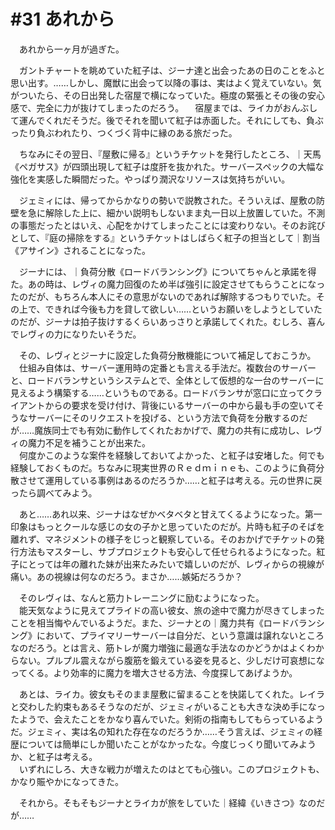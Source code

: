 # #31 あれから

　あれから一ヶ月が過ぎた。

　ガントチャートを眺めていた紅子は、ジーナ達と出会ったあの日のことをふと思い出す。……しかし、魔獣に出会って以降の事は、実はよく覚えていない。気がついたら、その日出発した宿屋で横になっていた。極度の緊張とその後の安心感で、完全に力が抜けてしまったのだろう。
　宿屋までは、ライカがおんぶして運んでくれだそうだ。後でそれを聞いて紅子は赤面した。それにしても、負ぶったり負ぶわれたり、つくづく背中に縁のある旅だった。

　ちなみにその翌日、『屋敷に帰る』というチケットを発行したところ、｜天馬《ペガサス》が四頭出現して紅子は度肝を抜かれた。サーバースペックの大幅な強化を実感した瞬間だった。やっぱり潤沢なリソースは気持ちがいい。

　ジェミィには、帰ってからかなりの勢いで説教された。そういえば、屋敷の防壁を急に解除した上に、細かい説明もしないまま丸一日以上放置していた。不測の事態だったとはいえ、心配をかけてしまったことには変わりない。そのお詫びとして、『庭の掃除をする』というチケットはしばらく紅子の担当として｜割当《アサイン》されることになった。

　ジーナには、｜負荷分散《ロードバランシング》についてちゃんと承諾を得た。あの時は、レヴィの魔力回復のため半ば強引に設定させてもらうことになったのだが、もちろん本人にその意思がないのであれば解除するつもりでいた。その上で、できれば今後も力を貸して欲しい……というお願いをしようとしていたのだが、ジーナは拍子抜けするくらいあっさりと承諾してくれた。むしろ、喜んでレヴィの力になりたいそうだ。

　その、レヴィとジーナに設定した負荷分散機能について補足しておこうか。  
　仕組み自体は、サーバー運用時の定番とも言える手法だ。複数台のサーバーと、ロードバランサというシステムとで、全体として仮想的な一台のサーバーに見えるよう構築する……というものである。ロードバランサが窓口に立ってクライアントからの要求を受け付け、背後にいるサーバーの中から最も手の空いてそうなサーバーにそのリクエストを投げる、という方法で負荷を分散するのだが……魔族同士でも有効に動作してくれたおかげで、魔力の共有に成功し、レヴィの魔力不足を補うことが出来た。  
　何度かこのような案件を経験しておいてよかった、と紅子は安堵した。何でも経験しておくものだ。ちなみに現実世界のＲｅｄｍｉｎｅも、このように負荷分散させて運用している事例はあるのだろうか……と紅子は考える。元の世界に戻ったら調べてみよう。

　あと……あれ以来、ジーナはなぜかベタベタと甘えてくるようになった。第一印象はもっとクールな感じの女の子かと思っていたのだが。片時も紅子のそばを離れず、マネジメントの様子をじっと観察している。そのおかげでチケットの発行方法もマスターし、サブプロジェクトも安心して任せられるようになった。紅子にとっては年の離れた妹が出来たみたいで嬉しいのだが、レヴィからの視線が痛い。あの視線は何なのだろう。まさか……嫉妬だろうか？

　そのレヴィは、なんと筋力トレーニングに励むようになった。  
　能天気なように見えてプライドの高い彼女、旅の途中で魔力が尽きてしまったことを相当悔やんでいるようだ。また、ジーナとの｜魔力共有《ロードバランシング》において、プライマリーサーバーは自分だ、という意識は譲れないところなのだろう。とは言え、筋トレが魔力増強に最適な手法なのかどうかはよくわからない。プルプル震えながら腹筋を鍛えている姿を見ると、少しだけ可哀想になってくる。より効率的に魔力を増大させる方法、今度探してあげようか。

　あとは、ライカ。彼女もそのまま屋敷に留まることを快諾してくれた。レイラと交わした約束もあるそうなのだが、ジェミィがいることも大きな決め手になったようで、会えたことをかなり喜んでいた。剣術の指南もしてもらっているようだ。ジェミィ、実は名の知れた存在なのだろうか……そう言えば、ジェミィの経歴については簡単にしか聞いたことがなかったな。今度じっくり聞いてみようか、と紅子は考える。  
　いずれにしろ、大きな戦力が増えたのはとても心強い。このプロジェクトも、かなり賑やかになってきた。

　それから。そもそもジーナとライカが旅をしていた｜経緯《いきさつ》なのだが……
